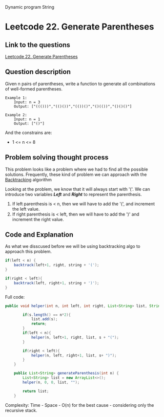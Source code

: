 Dynamic program String

# Leetcode 22. Generate Parentheses

## Link to the questions

[Leetcode 22. Generate Parentheses](https://leetcode.com/problems/generate-parentheses/description/)

## Question description

Given n pairs of parentheses, write a function to generate all combinations of well-formed parentheses.

```
Example 1:
    Input: n = 3
    Output: ["((()))","(()())","(())()","()(())","()()()"]

Example 2:
    Input: n = 1
    Output: ["()"]
```

And the constrains are:
 - 1 <= n <= 8

## Problem solving thought process

This problem looks like a problem where we had to find all the possible solutions. Frequently, these kind of problem we can approach with the [Backtracking](..Algorithms/backtracking.md) algorithm

Looking at the problem, we know that it will always start with '('.
We can introduce two variables ***Left*** and ***Right*** to represent the parenthesis.

1. If left parenthesis is < n, then we will have to add the '(', and increment the left value.
2. If right parenthesis is < left, then we will have to add the ')' and increment the right value.

## Code and Explanation

As what we disscused before we will be using backtracking algo to approach this problem.

```java
if(left < n) {
    backtrack(left+1, right, string + '(');
}

if(right < left){
    backtrack(left, right+1, string + ')');
}
```

Full code:

```java
public void helper(int n, int left, int right, List<String> list, String s){

        if(s.length() == n*2){
            list.add(s);
            return;
        }
        if(left < n){
            helper(n, left+1, right, list, s + "(");
        }

        if(right < left){
            helper(n, left, right+1, list, s+ ")");
        }
    }

    public List<String> generateParenthesis(int n) {
        List<String> list = new ArrayList<>();
        helper(n, 0, 0, list, "");

        return list;
    }
```

Complexity:
Time - 
Space - O(n) for the best cause - considering only the recursive stack.
